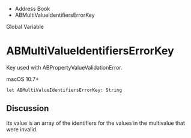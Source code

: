 

- Address Book
-  ABMultiValueIdentifiersErrorKey 

Global Variable

# ABMultiValueIdentifiersErrorKey

Key used with ABPropertyValueValidationError.

macOS 10.7+

``` source
let ABMultiValueIdentifiersErrorKey: String
```

## Discussion

Its value is an array of the identifiers for the values in the multivalue that were invalid.


